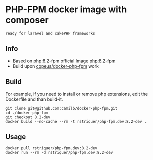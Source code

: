 # PHP-FPM docker image with composer

`ready for laravel and cakePHP frameworks `

## Info

- Based on php:8.2-fpm official Image [php:8.2-fpm](https://hub.docker.com/_/php/)
- Build upon [copeus/docker-php-fpm](https://github.com/copeus/docker-php-fpm) work

## Build

For example, if you need to install or remove php extensions, edit the Dockerfile and than build-it.

    git clone git@github.com:camilb/docker-php-fpm.git
    cd ./docker-php-fpm
    git checkout 8.2-dev
    docker build --no-cache --rm -t rstriquer/php-fpm.dev:8.2-dev .

## Usage

    docker pull rstriquer/php-fpm.dev:8.2-dev
    docker run --rm -d rstriquer/php-fpm.dev:8.2-dev
